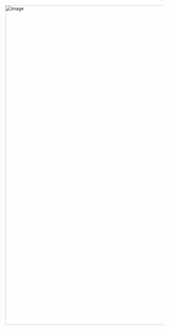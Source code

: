 

<img width="1014" alt="image" src="https://github.com/git-thaitech/design-patterns/assets/72333463/2302131b-6099-477f-afb4-74a566c34186">
